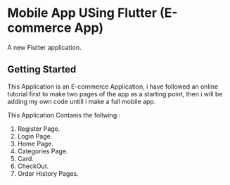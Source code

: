 # Mobile App USing Flutter (E-commerce App)

A new Flutter application.

## Getting Started

This Application is an E-commerce Application, i have followed an online tutorial first to make two pages of the app as a starting point, then i will be adding my own code untill i make a full mobile app. 

This Application Contanis the follwing :
1. Register Page.
2. Login Page.
3. Home Page.
4. Categories Page.
5. Card.
6. CheckOut.
7. Order History Pages.
